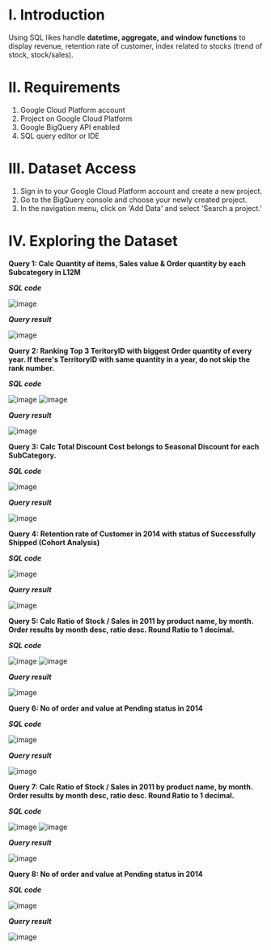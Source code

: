 # I. Introduction
Using SQL likes handle **datetime, aggregate, and window functions** to display revenue, retention rate of customer, index related to stocks (trend of stock, stock/sales).
# II. Requirements
1.	Google Cloud Platform account
2.	Project on Google Cloud Platform
3.	Google BigQuery API enabled
4.	SQL query editor or IDE
# III. Dataset Access
1.	Sign in to your Google Cloud Platform account and create a new project.
2.	Go to the BigQuery console and choose your newly created project.
3.	In the navigation menu, click on 'Add Data' and select 'Search a project.'
# IV. Exploring the Dataset
**Query 1: Calc Quantity of items, Sales value & Order quantity by each Subcategory in L12M**

**_SQL code_**

![image](https://github.com/user-attachments/assets/4b770d8e-31d2-45f9-a0ab-35224e7948e9)

**_Query result_**

![image](https://github.com/user-attachments/assets/9277eeb1-3d88-4a5c-8366-e2e15635b767)

**Query 2: Ranking Top 3 TeritoryID with biggest Order quantity of every year. If there's TerritoryID with same quantity in a year, do not skip the rank number.**

**_SQL code_**

![image](https://github.com/user-attachments/assets/4c6a412d-2a2c-4f39-8498-d16498209625)
![image](https://github.com/user-attachments/assets/af983de6-bce8-4c7f-bd5c-e06c5da45dda)


**_Query result_**

![image](https://github.com/user-attachments/assets/f8c93705-0647-49be-b40b-882b78584b17)

**Query 3: Calc Total Discount Cost belongs to Seasonal Discount for each SubCategory.**

**_SQL code_**

![image](https://github.com/user-attachments/assets/db168042-c48f-42cf-a53d-27459c153118)

**_Query result_**

![image](https://github.com/user-attachments/assets/864ddb28-49aa-4479-8679-5ae3a09ca68d)

**Query 4: Retention rate of Customer in 2014 with status of Successfully Shipped (Cohort Analysis)**

**_SQL code_**

![image](https://github.com/user-attachments/assets/12e9cd02-8630-4ff3-8490-578e402a3815)

**_Query result_**

![image](https://github.com/user-attachments/assets/49ac553a-a610-4f50-82ad-a8c0da86d241)

**Query 5: Calc Ratio of Stock / Sales in 2011 by product name, by month. Order results by month desc, ratio desc. Round Ratio to 1 decimal.**

**_SQL code_**

![image](https://github.com/user-attachments/assets/a3177125-095d-497f-be84-e75e65fac2f8)
![image](https://github.com/user-attachments/assets/078fedba-2a74-4be5-beb1-7f0e60136041)

**_Query result_**

![image](https://github.com/user-attachments/assets/e751a585-39fb-4f0b-b89d-c0221f94904d)

**Query 6: No of order and value at Pending status in 2014**

**_SQL code_**

![image](https://github.com/user-attachments/assets/e9f126e2-1090-4fd2-99ce-75384359d9f3)

**_Query result_**

![image](https://github.com/user-attachments/assets/a6896be9-fb5e-43f1-a49c-41d21c16c4f8)

**Query 7: Calc Ratio of Stock / Sales in 2011 by product name, by month. Order results by month desc, ratio desc. Round Ratio to 1 decimal.**

**_SQL code_**

![image](https://github.com/user-attachments/assets/b637e8ba-5188-4127-9bef-98b287164a15)
![image](https://github.com/user-attachments/assets/faac702a-effc-4ab6-b80c-8f75f7e0bf9a)

**_Query result_**

![image](https://github.com/user-attachments/assets/07864a1c-7b3b-41a7-995d-27a7d35e3fa9)

**Query 8: No of order and value at Pending status in 2014**

**_SQL code_**

![image](https://github.com/user-attachments/assets/15068d55-2872-428d-8f88-78fb41604ce8)

**_Query result_**

![image](https://github.com/user-attachments/assets/6e876513-52a2-4517-80e1-0dfe12fa46ef)



























